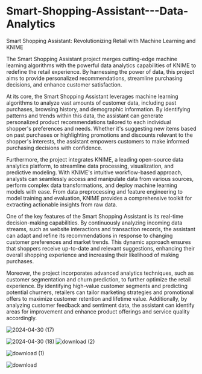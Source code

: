 # Smart-Shopping-Assistant---Data-Analytics
Smart Shopping Assistant: Revolutionizing Retail with Machine Learning and KNIME

The Smart Shopping Assistant project merges cutting-edge machine learning algorithms with the powerful data analytics capabilities of KNIME to redefine the retail experience. By harnessing the power of data, this project aims to provide personalized recommendations, streamline purchasing decisions, and enhance customer satisfaction.

At its core, the Smart Shopping Assistant leverages machine learning algorithms to analyze vast amounts of customer data, including past purchases, browsing history, and demographic information. By identifying patterns and trends within this data, the assistant can generate personalized product recommendations tailored to each individual shopper's preferences and needs. Whether it's suggesting new items based on past purchases or highlighting promotions and discounts relevant to the shopper's interests, the assistant empowers customers to make informed purchasing decisions with confidence.

Furthermore, the project integrates KNIME, a leading open-source data analytics platform, to streamline data processing, visualization, and predictive modeling. With KNIME's intuitive workflow-based approach, analysts can seamlessly access and manipulate data from various sources, perform complex data transformations, and deploy machine learning models with ease. From data preprocessing and feature engineering to model training and evaluation, KNIME provides a comprehensive toolkit for extracting actionable insights from raw data.

One of the key features of the Smart Shopping Assistant is its real-time decision-making capabilities. By continuously analyzing incoming data streams, such as website interactions and transaction records, the assistant can adapt and refine its recommendations in response to changing customer preferences and market trends. This dynamic approach ensures that shoppers receive up-to-date and relevant suggestions, enhancing their overall shopping experience and increasing their likelihood of making purchases.

Moreover, the project incorporates advanced analytics techniques, such as customer segmentation and churn prediction, to further optimize the retail experience. By identifying high-value customer segments and predicting potential churners, retailers can tailor marketing strategies and promotional offers to maximize customer retention and lifetime value. Additionally, by analyzing customer feedback and sentiment data, the assistant can identify areas for improvement and enhance product offerings and service quality accordingly.

![2024-04-30 (17)](https://github.com/mdaltamashalam/Smart-Shopping-Assistant---Data-Analytics/assets/115888774/e3816ac4-ec2f-4dee-9a51-e0f39e5663bf)


![2024-04-30 (18)](https://github.com/mdaltamashalam/Smart-Shopping-Assistant---Data-Analytics/assets/115888774/05980c93-b3c8-4c64-9c59-2dab75908b69)
![download (2)](https://github.com/mdaltamashalam/Smart-Shopping-Assistant---Data-Analytics/assets/115888774/d969acd1-67b9-4433-a170-01d0242a25a9)




![download (1)](https://github.com/mdaltamashalam/Smart-Shopping-Assistant---Data-Analytics/assets/115888774/e63fa74f-c72d-43b2-9462-83b79ff6fee4)



![download](https://github.com/mdaltamashalam/Smart-Shopping-Assistant---Data-Analytics/assets/115888774/2e0eb341-0fa2-4c1e-9b3f-847a71d90c91)

